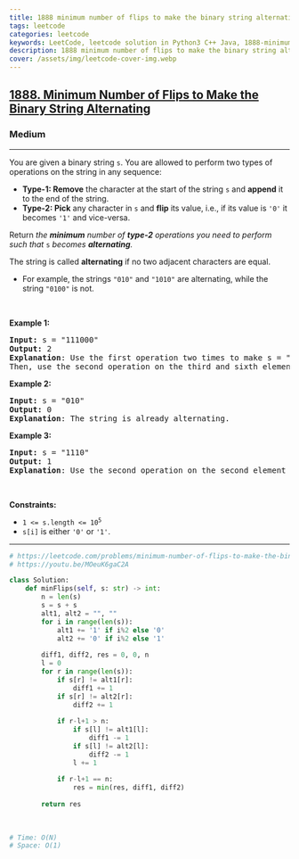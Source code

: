 ```yaml
---
title: 1888 minimum number of flips to make the binary string alternating
tags: leetcode
categories: leetcode
keywords: LeetCode, leetcode solution in Python3 C++ Java, 1888-minimum-number-of-flips-to-make-the-binary-string-alternating solution
description: 1888 minimum number of flips to make the binary string alternating LeetCode Solution Explained
cover: /assets/img/leetcode-cover-img.webp
---
```



<h2><a href="https://leetcode.com/problems/minimum-number-of-flips-to-make-the-binary-string-alternating/">1888. Minimum Number of Flips to Make the Binary String Alternating</a></h2><h3>Medium</h3><hr><div><p>You are given a binary string <code>s</code>. You are allowed to perform two types of operations on the string in any sequence:</p>

<ul>
	<li><strong>Type-1: Remove</strong> the character at the start of the string <code>s</code> and <strong>append</strong> it to the end of the string.</li>
	<li><strong>Type-2: Pick</strong> any character in <code>s</code> and <strong>flip</strong> its value, i.e., if its value is <code>'0'</code> it becomes <code>'1'</code> and vice-versa.</li>
</ul>

<p>Return <em>the <strong>minimum</strong> number of <strong>type-2</strong> operations you need to perform</em> <em>such that </em><code>s</code> <em>becomes <strong>alternating</strong>.</em></p>

<p>The string is called <strong>alternating</strong> if no two adjacent characters are equal.</p>

<ul>
	<li>For example, the strings <code>"010"</code> and <code>"1010"</code> are alternating, while the string <code>"0100"</code> is not.</li>
</ul>

<p>&nbsp;</p>
<p><strong class="example">Example 1:</strong></p>

<pre><strong>Input:</strong> s = "111000"
<strong>Output:</strong> 2
<strong>Explanation</strong>: Use the first operation two times to make s = "100011".
Then, use the second operation on the third and sixth elements to make s = "10<u>1</u>01<u>0</u>".
</pre>

<p><strong class="example">Example 2:</strong></p>

<pre><strong>Input:</strong> s = "010"
<strong>Output:</strong> 0
<strong>Explanation</strong>: The string is already alternating.
</pre>

<p><strong class="example">Example 3:</strong></p>

<pre><strong>Input:</strong> s = "1110"
<strong>Output:</strong> 1
<strong>Explanation</strong>: Use the second operation on the second element to make s = "1<u>0</u>10".
</pre>

<p>&nbsp;</p>
<p><strong>Constraints:</strong></p>

<ul>
	<li><code>1 &lt;= s.length &lt;= 10<sup>5</sup></code></li>
	<li><code>s[i]</code> is either <code>'0'</code> or <code>'1'</code>.</li>
</ul>
</div>

---




```python
# https://leetcode.com/problems/minimum-number-of-flips-to-make-the-binary-string-alternating/
# https://youtu.be/MOeuK6gaC2A

class Solution:
    def minFlips(self, s: str) -> int:
        n = len(s)
        s = s + s
        alt1, alt2 = "", ""
        for i in range(len(s)):
            alt1 += '1' if i%2 else '0'
            alt2 += '0' if i%2 else '1'
        
        diff1, diff2, res = 0, 0, n
        l = 0
        for r in range(len(s)):
            if s[r] != alt1[r]: 
                diff1 += 1
            if s[r] != alt2[r]:
                diff2 += 1
                
            if r-l+1 > n:
                if s[l] != alt1[l]: 
                    diff1 -= 1
                if s[l] != alt2[l]:
                    diff2 -= 1
                l += 1
            
            if r-l+1 == n: 
                res = min(res, diff1, diff2)
        
        return res
    
    
    
# Time: O(N)
# Space: O(1)
```
